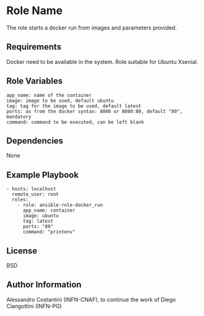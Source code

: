 Role Name
=========

The role starts a docker run from images and parameters provided.

Requirements
------------

Docker need to be available in the system. Role suitable for Ubuntu Xsenial.

Role Variables
--------------

```
app_name: name of the container
image: image to be used, default ubuntu
tag: tag for the image to be used, default latest
ports: as from the docker syntax: 8080 or 8080:80, default "80", mandatory
command: command to be executed, can be left blank
```



Dependencies
------------

None

Example Playbook
----------------

```
- hosts: localhost
  remote_user: root
  roles:
    - role: ansible-role-docker_run
      app_name: container
      image: ubuntu
      tag: latest
      ports: "80" 
      command: "printenv"
```




License
-------

BSD

Author Information
------------------

Alessandro Costantini (INFN-CNAF), to continue the work of Diego Ciangottini (INFN-PG)
